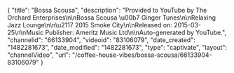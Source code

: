{
    "title": "Bossa Scousa",
    "description": "Provided to YouTube by The Orchard Enterprises\n\nBossa Scousa \u00b7 Ginger Tunes\n\nRelaxing Jazz Lounge\n\n\u2117 2015 Smoke City\n\nReleased on: 2015-03-25\n\nMusic Publisher: Ameritz Music Ltd\n\nAuto-generated by YouTube.",
    "channelid": "66133904",
    "videoid": "83106079",
    "date_created": "1482281673",
    "date_modified": "1482281673",
    "type": "captivate",
    "layout": "channelVideo",
    "url": "\/coffee-house-vibes\/bossa-scousa\/66133904-83106079"
}